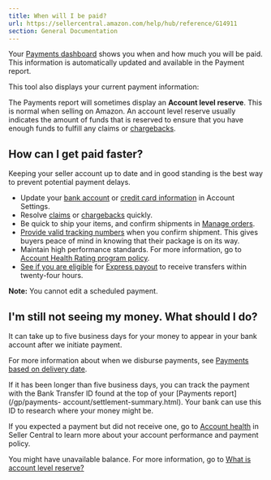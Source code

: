 ```yaml
---
title: When will I be paid?
url: https://sellercentral.amazon.com/help/hub/reference/G14911
section: General Documentation
---
```


Your [Payments dashboard](/gp/payments-account/settlement-summary.html) shows
you when and how much you will be paid. This information is automatically
updated and available in the Payment report.

This tool also displays your current payment information:

The Payments report will sometimes display an **Account level reserve**. This
is normal when selling on Amazon. An account level reserve usually indicates
the amount of funds that is reserved to ensure that you have enough funds to
fulfill any claims or
[chargebacks](https://sellercentral.amazon.com/gp/help/G48781).

## How can I get paid faster?

Keeping your seller account up to date and in good standing is the best way to
prevent potential payment delays.

  * Update your [bank account](https://sellercentral.amazon.com/sw/AccountInfo/DepositMethodView/step/DepositMethodView?ref_=macs_aidepvw_cont_acinfohm&) or [credit card information](https://sellercentral.amazon.com/sw/AccountInfo/ChargeMethod/step/View?ref_=macs_aichrgvw_cont_acinfohm) in Account Settings.
  * Resolve [claims](/gp/guarantee-claims/home.html) or [chargebacks](/gp/chargebacks/home.html) quickly.
  * Be quick to ship your items, and confirm shipments in [Manage orders](/gp/orders-v2/list/).
  * [Provide valid tracking numbers](/gp/help/201817070) when you confirm shipment. This gives buyers peace of mind in knowing that their package is on its way.
  * Maintain high performance standards. For more information, go to [Account Health Rating program policy](/help/hub/reference/G200205250).
  * [See if you are eligible](/sw/AccountInfo/DepositMethodView/step/DepositMethodView?ref_=macs_aidepvw_cont_acinfohm&) for [Express payout](/gp/help/GA24UN79VBPKXZXX) to receive transfers within twenty-four hours.

**Note:** You cannot edit a scheduled payment.

## I'm still not seeing my money. What should I do?

It can take up to five business days for your money to appear in your bank
account after we initiate payment.

For more information about when we disburse payments, see [Payments based on
delivery date](/gp/help/G202124090).

If it has been longer than five business days, you can track the payment with
the Bank Transfer ID found at the top of your [Payments report](/gp/payments-
account/settlement-summary.html). Your bank can use this ID to research where
your money might be.

If you expected a payment but did not receive one, go to [Account
health](/performance/dashboard) in Seller Central to learn more about your
account performance and payment policy.

You might have unavailable balance. For more information, go to [What is
account level reserve?](/gp/help/200136810)

